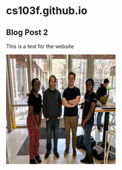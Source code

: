 # cs103f.github.io

## Blog Post 2
This is a test for the website

<img style="width:300px;height:300px" src="group_picture.JPG"/>
